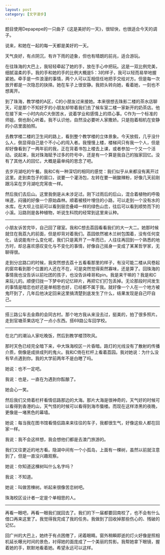 ```yaml
---
layout: post
category: [文字漫步]
---
```


题目使用Depapepe的一只曲子《这是美好的一天》，很轻快，也很适合今天的调子。

说来，和她在一起的每一天都是美好的一天。

天气良好，有点阴沉，有许下雨的迹象，但也有晴朗的前兆，适合游玩。

在往珠海的大巴上，我轻轻牵起了她的手，放在手心中把玩。这是一双比例完美，细腻温柔的手。我的手和她的手的比例大概是5：3的样子，我可以轻而易举地握紧她。牵手是一件浪漫的事情，两个人可以互相信任地把手交给对方。但是每一次放开都是一次隐忍的抉择。她在车子上很安静。我把头转向她，看着她，一刻也不想离开。

到了珠海，教学楼的A区，C的小朋友过来接她。本来很想去珠影二楼的茶水店聊天，可是那个不知好歹的小朋友却带着我们去了候车室二楼一家新开的奶茶店。他在接下来一小时内向C大倒苦水，说着学业和感情上的烦心事。C作为一个标准的师姐，倒也耐心听着。我不认识他，自然没必要听人家撒娇。只是抱着相机在安静的小店里面拍照。

去教学楼二楼的卫生间的路上，看到整个教学楼的立体景象。今天放假，几乎没什么人，倒显得自己是个不小心的闯入者。我慢慢上楼，楼梯间只有我一个人，但是却好像看到了一两年前的我，正在背着书包上楼去上课，或者参加一个又一个活动。说起来，我对珠海赋予过多的符号中，还是有一个算是我自己的独家回忆。没有了其他人的回忆，大概是最单纯的思念了吧。

去岁月湖吃的午餐。我和C有一种深切的相同的感觉：我们似乎从来都没有离开过这里。走到卖包子的窗口，说要一个灌汤包，左转在要一碗酸辣粉，好像几天前刚跟冯呆在岁月湖吃完宵夜一样。

然后我们去后山。这里我倒是从未涉足过。刚下过雨后的后山，混合着植物的呼吸味道，闷骚的好像一个原始森林。顺着被枝叶埋住的小路，可以走到一个没有水的水库。在大坝上往前可以看到层峦叠嶂一样的绿色山峦，往后可以看到顺势而下的小溪。沿路则是各种植物，听说生科院的经常到这里来认种。

* * *

小朋友诉苦完毕，自己回了寝室。我和C想去荔园看看我们的大一大二。她那时候就住在我荔九的前面，但是却背对着我们。荔园依然被木兰树包围着，没有任何变化，话说能有什么变化呢，我们只是离开了一年而已，人往往再回到一个熟悉的地方时，却总喜欢感叹变化与不变化的事情，好像自己摇身一变成了某某哲学家，无聊得很。

走到分岔路口的时候，我突然想去荔十五看看那里的样子，有没可能二楼从风卷起的窗帘看到那个位置的人还在不在，可是突然觉得索然寡味，还是算了。回珠海的事情我也没告诉以前社团的孩子，也没告诉峰哥和pin。我是来干嘛的？我是和C来玩儿的。顺便归拢一下梦中的记忆碎片，再把它们打包丢掉。无论那段时间发生的事情是暗恋也好还是单相思也好，已经都不属于我。就好像一个人在一个地方被鬼吓到了，几年后他决定回来这里搞清楚到底发生了什么，结果发现是自己吓自己。

* * *

搭三路公车去金鼎的会同古村。那个地方我从来没去过，挺美的，拍了很多照片。走到官塘茶果店吃了一点小东西。搭69路公车回学校。

* * *

在北门的潮汕人家吃晚饭，然后到教学楼顶吹风。

那时天色已经完全暗下来，中大珠海校区一片昏暗。路灯的光线没有了散射的传播介质，倒像是成排成列的鬼火。我和C倚在栏杆上看着荔园。我对她说：为什么没有早点遇到你。我的大学前两年不是白瞎了吗。

她说：也不一定吧。

我说：也是，一直在为遇到你酝酿了。

她会心一笑。

然后我们又倚着栏杆看情侣路那边的大海。那片大海是很神奇的，天气好的时候可以看得到香港的山，天气怪的时候可以看得到海市蜃楼。而现在这样漆黑的夜晚，更像是一堵黑色的幕墙。

她说：每当我在图书馆看情侣路来来往往的车子，我都很生气，好像这些人都在回家一样。

我说：我不会这样想，我会想他们都是去澳门旅游的。

我们又往更近的地方看。隐湖中间有一个小孤岛，上面有一棵树，虽然以前就注意到了，但是一直没兴趣观察。

她说：你知道这棵树叫什么名字吗？

我说：不知道。

她说：叫做苦楝树。听起来很像苦恋树吧。

珠海校区设计者一定是个单相思的人。

* * *

再看一眼吧，再看一眼我们就回去了。我们的下一届都要回南校了，也不会有什么借口再来这里了。我觉得我完成了我的任务。我做到了回收掉那些伤心的、残破的记忆。

回广州的大巴上，她终于有点困倦了，闭着眼睛。窗外稍瞬即逝的灯火好像是照相机延长曝光时间的景色，衬得她的面庞成了一个美丽的剪影。我帮她拿下眼镜，握着她的手，默默地看着她。希望永远可以这样。